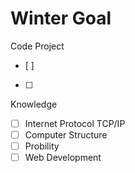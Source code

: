 # Winter Goal

Code Project
- [ ] 
- [ ]

Knowledge 
- [ ] Internet Protocol TCP/IP
- [ ] Computer Structure
- [ ] Probility
- [ ] Web Development